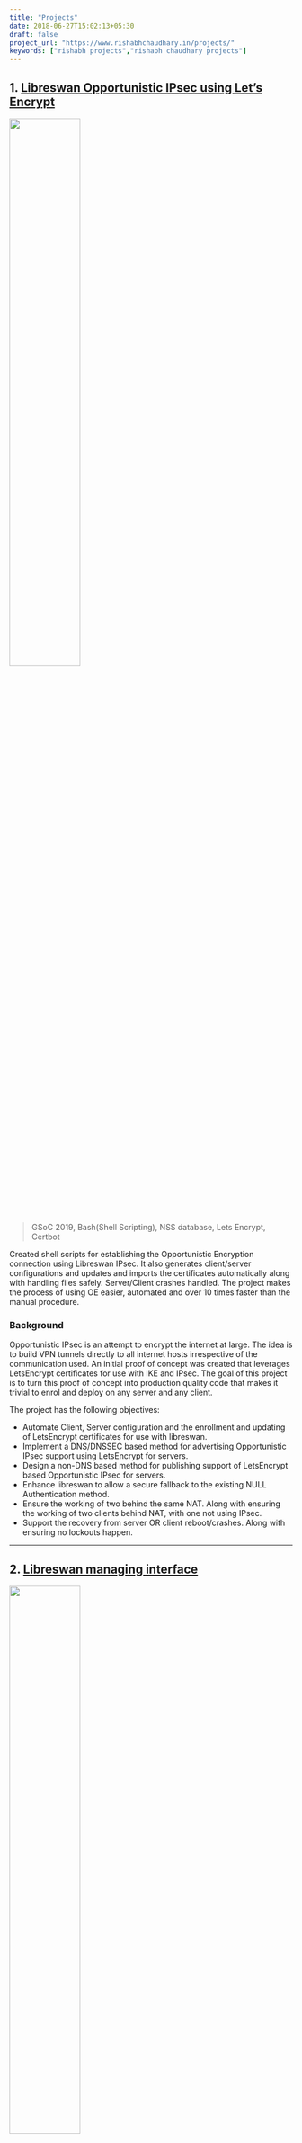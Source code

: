 ```yaml
---
title: "Projects"
date: 2018-06-27T15:02:13+05:30
draft: false
project_url: "https://www.rishabhchaudhary.in/projects/"
keywords: ["rishabh projects","rishabh chaudhary projects"]
---
```



## 1. [Libreswan Opportunistic IPsec using Let’s Encrypt](https://github.com/Rishabh04-02/Libreswan-Opportunistic-IPsec/)
<img src="https://rishabhchaudhary.in/gsoc-logo.svg" width="50%">

>	GSoC 2019, Bash(Shell Scripting), NSS database, Lets Encrypt, Certbot

Created shell scripts for establishing the Opportunistic Encryption connection using Libreswan IPsec. It also generates client/server configurations and updates and imports the certificates automatically along with handling files safely. Server/Client crashes handled. The project makes the process of using OE easier, automated and over 10 times faster than the manual procedure.

### Background  
Opportunistic IPsec is an attempt to encrypt the internet at large. The idea is to build VPN tunnels directly to all internet hosts irrespective of the communication used. An initial proof of concept was created that leverages LetsEncrypt certificates for use with IKE and IPsec. The goal of this project is to turn this proof of concept into production quality code that makes it trivial to enrol and deploy on any server and any client.

The project has the following objectives:

* Automate Client, Server configuration and the enrollment and updating of LetsEncrypt certificates for use with libreswan.
* Implement a DNS/DNSSEC based method for advertising Opportunistic IPsec support using LetsEncrypt for servers.
* Design a non-DNS based method for publishing support of LetsEncrypt based Opportunistic IPsec for servers.
* Enhance libreswan to allow a secure fallback to the existing NULL Authentication method.
* Ensure the working of two behind the same NAT. Along with ensuring the working of two clients behind NAT, with one not using IPsec.
* Support the recovery from server OR client reboot/crashes. Along with ensuring no lockouts happen.

___________________________________________

## 2. [Libreswan managing interface](https://github.com/Rishabh04-02/Libreswan-managing-interface)
<img src="https://rishabhchaudhary.in/gsoc-logo.svg" width="50%">

>	GSoC 2018, Django 2.0, Python 3.5, MySQL, HTML-CSS  

Developed Application for generating & signing CA root certificates & user certificates (VPN connection profiles) along with generating custom configurations for user certificates. Automatic creating and updating of certificate revocation list implemented. The project increased the efficiency of performing all the above tasks by over 7 times as compared to the existing manual procedure.

### Background  
There   are   shell   scripts   for   creating   X.509   certificates,   revoking   certificates   and  signing   CRLs   and   scripts   for   the   creation   of   Profile   certificate   files   for   certain  devices   such   as   Linux,   Apple   OS   X,   Windows,   iOS,   etc.,   these   require   careful  specification   of   various   certificate   attributes   so   that   these   certificates   work   on   a  variety   of   devices:   Android,   Windows,   iOS/OSX,   Linux,   etc.   The   goal   of   this   project  is to gather all that knowledge into a simple interface.

The interface supports the following:

* Generating   the   proper   ipsec.conf   configuration   based   on   web   admin  interface including DNS/split-DNS configurations.
* Allow Administrator to invite new users using email id.
* A   new   user   after   account   validation   can   download   the   generated  certificate/profile (over TLS) for different platforms.
* The   generated   certificates/profiles   can   only   be   downloaded   once,   through  the portal.
* Admin   can   list,   revoke/disable   (temporary   revocation)   user  certificates/profiles.
* Generate PKCS#12​ certificates for users.
* Generate   iOS/OSX   ​ .mobileconfig   profiles   for   automatic   installation   on  iOS/OSX.
* Ipsilon user authentication to web application.
* Configure munin-node to work with libreswan plugin.

___________________________________________

## 3. [Linux based secure systems manager](https://github.com/Colviz/Vince/)
>	Python, Sockets, GPG (GNU Privacy Guard), Linux, Broadcasting

Allowing the system administrators to perform different tasks parallelly on 100’s of the client systems. It has error detection and correction functionality, along with providing real-time support for clients. The payload sending is secured with PGP key encryption. This project increases the efficiency of performing the above tasks by over 30 times as compared to the manual procedure.

## Background
This project is Developed and submitted (as Major Project II) in partial fulfillment of the requirements for the award of the degree of Bachelor of Technology and is the continuation of project: Agent using client server Interaction.

This project named Linux based secure systems manager, is an open source software. It allows the system administrator to perform various tasks on the client systems connected on a network with just firing a command eg. installation of softwares, upgrading system, shutting down the systems, which then performs/executes the desired tasks on all the systems. Also, it allows various users on a network/subnet to chat in a dedicated chat room. This software can easily adapt to large network of computers and works efficiently for small networks.

This software can be used in any computers connected to a single network with Linux as the operating system like a computer laboratory. The only constraint is that they all must run Linux as their operating system with python and Thefuck (package) installed along with few modules of python eg. python3-tkinter. The project uses the package Thefuck for error correction. The client scripts can be installed using !bangs in Linux.

Thefuck for error handling and error correction tries to match a rule for the previous command, creates a new command using the matched rule and runs the corrected command. Moreover, we can also create our own rule for the package and in that way it’ll become more effective and efficient according to our needs. Also the error correction package we are using is open source and hence is under rapid development phase and also its available for all available major operating systems.

___________________________________________

## 4. [Agent using client server Interaction](https://github.com/Colviz/Vince/tree/abb8c829f1b7b92a3c58c94f7bb2f61730f4ae34)
>	Python, Sockets, Linux, Broadcasting

## Background
This project is Developed and submitted (as Major Project I) in partial fulfillment of the requirements for the award of the degree of Bachelor of Technology.

This project named “Agent using client server Interaction”, is an open source project. It will allow the system administrator to perform certain tasks on the client systems connected on a network with just firing a command, which will then perform the set of desired tasks on all the systems. This set of desired tasks can be anything ranging from installing a particular software on systems to downloading and executing some available script. This software can easily adapt to large network of computers and works efficiently for small networks.

This software can be used in any computers connected to a single network like a computer lab. The only constraint is that they all must run Linux based OS with python and Thefuck (package) installed. The project uses the package Thefuck for error handling and error correction. The client scripts can be installed using !bangs in Linux.

___________________________________________

## 5. [Elective Manager](https://github.com/Rishabh04-02/Elective-manager)
>	PHP, MySQL, Javascript, HTML-CSS, Material Design						  

Built an application for the online allotment of various UG/PG electives, which are allotted based on CGPA, elective priority & available seats. The software has an auto backup mechanism and is using SQL procedures for performing various tasks. The project has proved to be over 15 times faster than the existing system (manual).

### Background
This project named Elective Manager, is an open source project. It will be used to allot the Elective subjects to undergraduate as well as post-graduate students. These elective subjects are published by the departments and are allotted to students based
on their priority of published subjects and CGPA. The system can adapt to a range of events from small scale to large scale.

Previously, the allotment of the elective subjects was done manually which was a very inconvenient method for the students as well as for the teachers. The allotment process was very chaotic and time consuming.
The Prime objective of this project is to automate the process of allotment thus allotting the elective subjects without chaos and in a more convenient manner to the people involved.

___________________________________________

## 6. [Training and placement portal NITH](https://github.com/Rishabh04-02/Training-and-placement-portal-NITH)
>	Django, Python, Mysql, Javascript, HTML-CSS

Developed Official website - Office of Training and Placement NIT Hamirpur. It eases the process of finding the relevant info regarding the Placement cell and helps with the process when visiting the Institute for placements. The project has turned out to be over 10 times faster than the existing procedure.

### Background
This project is the website of Office of Training and Placements NIT Hamirpur (H.P.) India - 177005.
This portal is made to reduce the effort by the visitors (students/companies/organizations) in finding the relevant information regarding the Placement cell NIT Hamirpur and also for ease of access when visiting the institute for placements.
This portal will also allow the Office to share the content/latest information with the students/organizations easily and fast.
This portal has all the relevant information on it be it about the functionaries, internships, placements, previous records OR information on how to reach the institute. Also the latest placement news and placement briefs keeps flashing on the screen along with the list of present recruiters.

___________________________________________

## 7. [Paradox - Team .EXE](https://teamexe.in/paradox/)
>	PHP, MySQL, Javascript, API, HTML-CSS

An online game, with answers based on an image/set of images. Hints are provided periodically. Website and App work on APIs. The App has 50K+ downloads on Google play store and receives 5K+ monthly registrations.

## Background
Paradox is a globally acclaimed event that is organized before as well as during NIMBUS by Team .EXE , the departmental team of Computer Science and Engineering of NIT Hamirpur.
It is an online level based game where the participant looks for a "word" that is signified by an image/set of images. Hints are provided periodically to help with the process of thinking in the right direction. It is open for participation from the students of the college as well as globally.
One can participate in the event through the paradox website or its app. The website and the app works on the API.
I've developed Paradox for 3 consecutive years - 2016, 2017, 2018.

___________________________________________

## 8. [Life Cycle](https://github.com/Rishabh04-02/Life-cycle)
>	C++, OpenGL, Graphics.h

### Background
This project aims at describing the life cycle of a common person with the help of a character named SUDO. In this project Sudo covers all the basic life experiences and changes which we humans encounter during our life cycle. If this project needs to
be categorized then the category under which it falls will be - A short film, but that in graphics mode and made with OpenGL.
OpenGL language is used in making of this project and it uses various advanced tools of Computer graphics.

OpenGL - It’s the most powerful language available for Computer Graphics and to prove this statement we can see that all the operating systems runs on OpenGL to display their Graphics output and its by default installed in every OS so as to display Its GUI (graphical user interface).

___________________________________________

## 9. [Uploadbin](https://github.com/Rishabh04-02/uploadbin)
>	PHP, MySQL, Javascript, HTML-CSS

The portal allows the users to upload and share files online. When a file is uploaded, a sharing link is generated which will allow the downloading of the file. Also, the admin can review and delete the files whenever needed. It can be installed on intranet and can make the file sharing 5 times faster.

### Background
It lets the user upload and share files online. When a file is created a link is generated which will download the file on opening. One can share the link to the people one want to share the file. Also the admin can review and delete the files whenever needed. This was developed to submit assignments online as this will be running on a local server so that makes uploading and sharing files really easy and fast.

___________________________________________

## 10. [Article Management System](https://github.com/Rishabh04-02/article-management-system)
>	PHP, MySQL, Javascript, HTML-CSS

Web Application allowing the Professors to give assignments to students. The students can see the assignment along with the submission deadline and can submit the solutions accordingly. The teacher then evaluates the assignments. It increases the assignment submission and evaluation efficiency by over 5 times.

### Background
It is a management system where the teacher can give assignments/programming questions to students of a respective branch/group. The students can see the assignment on their interface and can submit the solutions respectively for each question/assignment as per the requirements set by the teachers.

The interface has the following features:

* It has a different interface for student and teacher login/registration.
* Teacher can post questions lab wise and question wise.
* Teacher can view submissions of all the students lab wise.
* Teacher can view all the submissions of students of every lab sorted roll. no. wise.
* Teacher can check for plagiarism and then report it to students.
* Student can view questions lab wise.
* Students can submit their programs lab wise.
* Students can view all their submitted programs lab wise.
* Students can change any of their program at any time of any lab.

___________________________________________

<!-- Prepare a container for your calendar. -->
<script src="https://cdn.rawgit.com/IonicaBizau/github-calendar/gh-pages/dist/github-calendar.min.js"></script>
<!-- Optionally, include the theme (if you don't want to struggle to write the CSS) -->
<link rel="stylesheet" href="https://cdn.rawgit.com/IonicaBizau/github-calendar/gh-pages/dist/github-calendar.css"/>
<!-- Prepare a container for your calendar. -->
<div class="calendar" style="width:auto; overflow-x:scroll">
    <!-- Loading stuff -->
    Loading the data just for you.
</div>
<script>
    new GitHubCalendar(".calendar", "Rishabh04-02");
</script>
